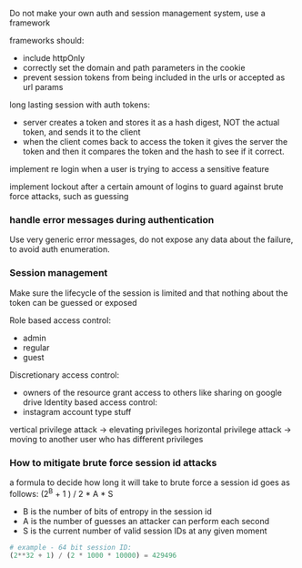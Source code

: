 Do not make your own auth and session management system, use a framework

frameworks should:
- include httpOnly
- correctly set the domain and path parameters in the cookie
- prevent session tokens from being included in the urls or accepted as url params

long lasting session with auth tokens:
- server creates a token and stores it as a hash digest, NOT the actual token, and sends it to the client
- when the client comes back to access the token it gives the server the token and then it compares the token and the hash to see if it correct.

implement re login when a user is trying to access a sensitive feature

implement lockout after a certain amount of logins to guard against brute force attacks, such as guessing

### handle error messages during authentication

Use very generic error messages, do not expose any data about the failure, to avoid auth enumeration. 

### Session management

Make sure the lifecycle of the session is limited and that nothing about the token can be guessed or exposed

Role based access control:
- admin 
- regular
- guest

Discretionary access control:
- owners of the resource grant access to others like sharing on google drive
Identity based access control:
- instagram account type stuff

vertical privilege attack -> elevating privileges
horizontal privilege attack -> moving to another user who has different privileges

### How to mitigate brute force session id attacks

a formula to decide how long it will take to brute force a session id goes as follows:
(2<sup>B</sup> + 1 ) / 2 * A * S
- B is the number of bits of entropy in the session id
- A is the number of guesses an attacker can perform each second
- S is the current number of valid session IDs at any given moment

```python
# example - 64 bit session ID:
(2**32 + 1) / (2 * 1000 * 10000) = 429496
```

